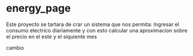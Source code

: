 # energy_page
Este proyecto se tartara de crar un sistema que nos permita:
Ingresar el consumo electrico diariamente y con esto calcular 
una aproximacion sobre el precio en el este y el siquiente mes


cambio